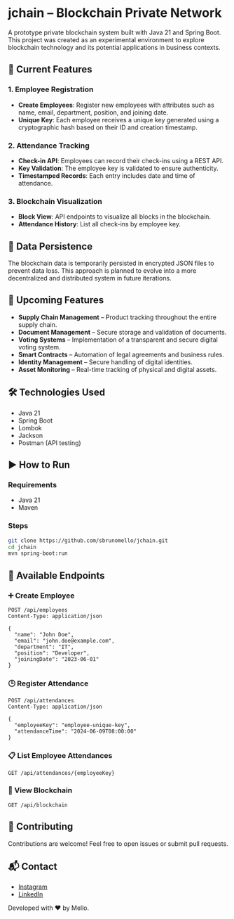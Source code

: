 # jchain – Blockchain Private Network

A prototype private blockchain system built with Java 21 and Spring Boot. This project was created as an experimental environment to explore blockchain technology and its potential applications in business contexts.

## 🚀 Current Features

### 1. Employee Registration
- **Create Employees**: Register new employees with attributes such as name, email, department, position, and joining date.
- **Unique Key**: Each employee receives a unique key generated using a cryptographic hash based on their ID and creation timestamp.

### 2. Attendance Tracking
- **Check-in API**: Employees can record their check-ins using a REST API.
- **Key Validation**: The employee key is validated to ensure authenticity.
- **Timestamped Records**: Each entry includes date and time of attendance.

### 3. Blockchain Visualization
- **Block View**: API endpoints to visualize all blocks in the blockchain.
- **Attendance History**: List all check-ins by employee key.

## 🧱 Data Persistence

The blockchain data is temporarily persisted in encrypted JSON files to prevent data loss. This approach is planned to evolve into a more decentralized and distributed system in future iterations.

## 🔮 Upcoming Features

- **Supply Chain Management** – Product tracking throughout the entire supply chain.  
- **Document Management** – Secure storage and validation of documents.  
- **Voting Systems** – Implementation of a transparent and secure digital voting system.  
- **Smart Contracts** – Automation of legal agreements and business rules.  
- **Identity Management** – Secure handling of digital identities.  
- **Asset Monitoring** – Real-time tracking of physical and digital assets.

## 🛠 Technologies Used

- Java 21  
- Spring Boot  
- Lombok  
- Jackson  
- Postman (API testing)

## ▶️ How to Run

### Requirements
- Java 21
- Maven

### Steps
```bash
git clone https://github.com/sbrunomello/jchain.git
cd jchain
mvn spring-boot:run
```

## 📡 Available Endpoints

### ➕ Create Employee
```http
POST /api/employees
Content-Type: application/json

{
  "name": "John Doe",
  "email": "john.doe@example.com",
  "department": "IT",
  "position": "Developer",
  "joiningDate": "2023-06-01"
}
```

### 🕒 Register Attendance
```http
POST /api/attendances
Content-Type: application/json

{
  "employeeKey": "employee-unique-key",
  "attendanceTime": "2024-06-09T08:00:00"
}
```

### 📋 List Employee Attendances
```http
GET /api/attendances/{employeeKey}
```

### 🔗 View Blockchain
```http
GET /api/blockchain
```

## 🤝 Contributing

Contributions are welcome! Feel free to open issues or submit pull requests.

## 📬 Contact

- [Instagram](https://www.instagram.com/)
- [LinkedIn](https://www.linkedin.com/)

Developed with ❤️ by Mello.
